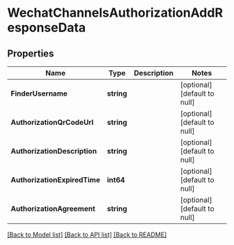 # WechatChannelsAuthorizationAddResponseData

## Properties
Name | Type | Description | Notes
------------ | ------------- | ------------- | -------------
**FinderUsername** | **string** |  | [optional] [default to null]
**AuthorizationQrCodeUrl** | **string** |  | [optional] [default to null]
**AuthorizationDescription** | **string** |  | [optional] [default to null]
**AuthorizationExpiredTime** | **int64** |  | [optional] [default to null]
**AuthorizationAgreement** | **string** |  | [optional] [default to null]

[[Back to Model list]](../README.md#documentation-for-models) [[Back to API list]](../README.md#documentation-for-api-endpoints) [[Back to README]](../README.md)


